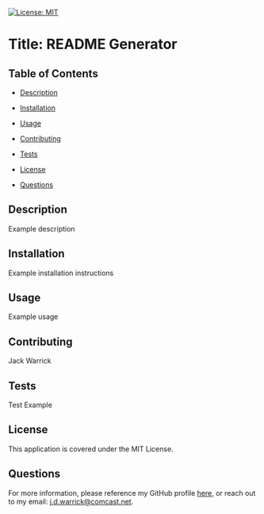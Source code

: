 
[![License: MIT](https://img.shields.io/badge/License-MIT-yellow.svg)](https://opensource.org/licenses/MIT)

# Title: README Generator 

## Table of Contents

* [Description](#description)

* [Installation](#installation)

* [Usage](#usage)

* [Contributing](#contributing)

* [Tests](#tests)

* [License](#license)

* [Questions](#questions)

## Description

Example description

## Installation

Example installation instructions

## Usage

Example usage

## Contributing

Jack Warrick

## Tests

Test Example

## License

This application is covered under the MIT License.

## Questions

For more information, please reference my GitHub profile [here](https://github.com/JackWarrick), or reach out to my email: j.d.warrick@comcast.net.

